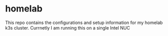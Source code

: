# homelab
This repo contains the configurations and setup information for my homelab k3s cluster. Currnetly I am running this on a single Intel NUC
